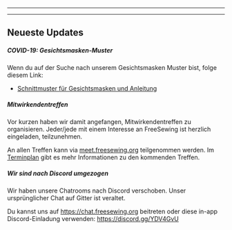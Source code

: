 - - -
- - -

## Neueste Updates

##### COVID-19: Gesichtsmasken-Muster

Wenn du auf der Suche nach unserem Gesichtsmasken Muster bist, folge diesem Link:

 - [Schnittmuster für Gesichtsmasken und Anleitung](/blog/facemask-frenzy)


##### Mitwirkendentreffen

Vor kurzen haben wir damit angefangen, Mitwirkendentreffen zu organisieren. Jeder/jede mit einem Interesse an FreeSewing ist herzlich eingeladen, teilzunehmen.

An allen Treffen kann via [meet.freesewing.org](https://meet.freesewing.org/) teilgenommen werden. Im [Terminplan](/community/calls/) gibt es mehr Informationen zu den kommenden Treffen.

##### Wir sind nach Discord umgezogen

Wir haben unsere Chatrooms nach Discord verschoben. Unser ursprünglicher Chat auf Gitter ist veraltet.

Du kannst uns auf https://chat.freesewing.org beitreten oder diese in-app Discord-Einladung verwenden: https://discord.gg/YDV4GvU

